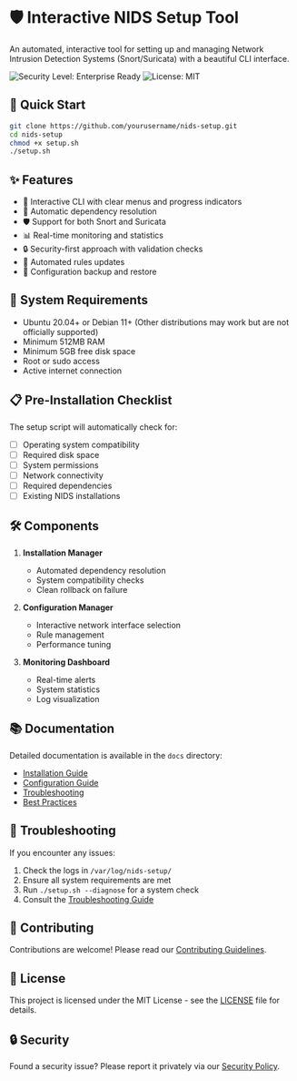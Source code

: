 # 🛡️ Interactive NIDS Setup Tool

An automated, interactive tool for setting up and managing Network Intrusion Detection Systems (Snort/Suricata) with a beautiful CLI interface.

![Security Level: Enterprise Ready](https://img.shields.io/badge/Security-Enterprise%20Ready-blue)
![License: MIT](https://img.shields.io/badge/License-MIT-green)

## 🚀 Quick Start

```bash
git clone https://github.com/yourusername/nids-setup.git
cd nids-setup
chmod +x setup.sh
./setup.sh
```

## ✨ Features

- 🎯 Interactive CLI with clear menus and progress indicators
- 🔄 Automatic dependency resolution
- 🛡️ Support for both Snort and Suricata
- 📊 Real-time monitoring and statistics
- 🔒 Security-first approach with validation checks
- 🔄 Automated rules updates
- 💾 Configuration backup and restore

## 🔧 System Requirements

- Ubuntu 20.04+ or Debian 11+ (Other distributions may work but are not officially supported)
- Minimum 512MB RAM
- Minimum 5GB free disk space
- Root or sudo access
- Active internet connection

## 📋 Pre-Installation Checklist

The setup script will automatically check for:

- [ ] Operating system compatibility
- [ ] Required disk space
- [ ] System permissions
- [ ] Network connectivity
- [ ] Required dependencies
- [ ] Existing NIDS installations

## 🛠️ Components

1. **Installation Manager**
   - Automated dependency resolution
   - System compatibility checks
   - Clean rollback on failure

2. **Configuration Manager**
   - Interactive network interface selection
   - Rule management
   - Performance tuning

3. **Monitoring Dashboard**
   - Real-time alerts
   - System statistics
   - Log visualization

## 📚 Documentation

Detailed documentation is available in the `docs` directory:
- [Installation Guide](docs/installation.md)
- [Configuration Guide](docs/configuration.md)
- [Troubleshooting](docs/troubleshooting.md)
- [Best Practices](docs/best-practices.md)

## 🐛 Troubleshooting

If you encounter any issues:

1. Check the logs in `/var/log/nids-setup/`
2. Ensure all system requirements are met
3. Run `./setup.sh --diagnose` for a system check
4. Consult the [Troubleshooting Guide](docs/troubleshooting.md)

## 🤝 Contributing

Contributions are welcome! Please read our [Contributing Guidelines](CONTRIBUTING.md).

## 📜 License

This project is licensed under the MIT License - see the [LICENSE](LICENSE) file for details.

## 🔒 Security

Found a security issue? Please report it privately via our [Security Policy](SECURITY.md).
